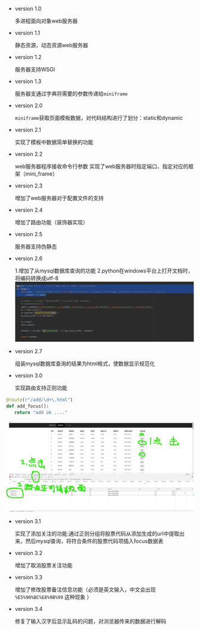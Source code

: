 - version 1.0

    多进程面向对象web服务器
    
- version 1.1

    静态资源，动态资源web服务器
    
- version 1.2

    服务器支持WSGI
    
- version 1.3

    服务器支通过字典将需要的参数传递给`miniframe`   
    
- version 2.0

    `miniframe`获取页面模板数据，对代码结构进行了划分：static和dynamic
    
- version 2.1

    实现了模板中数据简单替换的功能

- version 2.2

    web服务器程序接收命令行参数
    实现了web服务器时指定端口、指定对应的框架（mini_frame）
    
- version 2.3

    增加了web服务器对于配置文件的支持

- version 2.4

    增加了路由功能（装饰器实现）
 
- version 2.5

    服务器支持伪静态

- version 2.6 
    
    1.增加了从mysql数据库查询的功能
    2.python在windows平台上打开文档时，将编码转换成utf-8
![image](pics/python在windows打开文件.jpg)
 
 - version 2.7
    
    组装mysql数据库查询的结果为html格式，使数据显示规范化
    
- version 3.0

    实现路由支持正则功能
    
 ```py
@route(r"/add/\d+\.html")
def add_focus():
    return "add ok ...."
```
![image](pics/路由正则示例.jpg)

- version 3.1

    实现了添加关注的功能:通过正则分组将股票代码从添加生成的url中提取出来，然后mysql查询，将符合条件的股票代码项插入focus数据表

- version 3.2 

    增加了取消股票关注功能
    
- version 3.3 

    增加了修改股票备注信息功能（必须是英文输入，中文会出现 `%E5%90%BC%E8%9B%99` 这种现象 ）
    
- version 3.4 

    修复了输入汉字后显示乱码的问题，对浏览器传来的数据进行解码